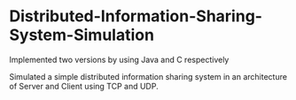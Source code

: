 # Distributed-Information-Sharing-System-Simulation
Implemented two versions by using Java and C respectively

Simulated a simple distributed information sharing system in an architecture of Server and Client using TCP and UDP.
